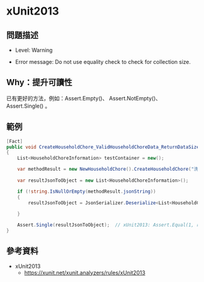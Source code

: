 # xUnit2013


## 問題描述


* Level: Warning

* Error message: Do not use equality check to check for collection size.


## Why：提升可讀性


已有更好的方法，例如：Assert.Empty()、 Assert.NotEmpty()、 Assert.Single() 。


## 範例


```csharp
[Fact]
public void CreateHouseholdChore_ValidHouseholdChoreData_ReturnDataSize()
{
    List<HouseholdChoreInformation> testContainer = new();

    var methodResult = new NewHouseholdChore().CreateHouseholdChore("洗棉被", 60, testContainer);
            
    var resultJsonToObject = new List<HouseholdChoreInformation>();

    if (!string.IsNullOrEmpty(methodResult.jsonString))
    {
        resultJsonToObject = JsonSerializer.Deserialize<List<HouseholdChoreInformation>>
                                                                        (methodResult.jsonString);
    }

    Assert.Single(resultJsonToObject);  // xUnit2013: Assert.Equal(1, resultJsonToObject.Count);
}
```


## 參考資料

* xUnit2013
  * https://xunit.net/xunit.analyzers/rules/xUnit2013